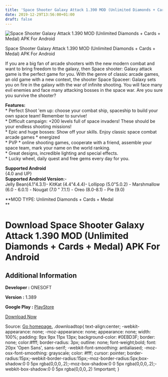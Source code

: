 ```yaml
---
title: 'Space Shooter Galaxy Attack 1.390 MOD (Unlimited Diamonds + Cards + Medal) APK For Android'
date: 2019-12-29T13:56:00+01:00
draft: false
---
```


![Space Shooter Galaxy Attack 1.390 MOD (Unlimited Diamonds + Cards + Medal) APK For Android](https://i0.wp.com/apkhome.net/wp-content/uploads/2019/12/Space-Shooter-Galaxy-Attack-1.390-MOD-Unlimited-Diamonds-Cards-Medal.png "Space Shooter Galaxy Attack 1.390 MOD (Unlimited Diamonds + Cards + Medal) APK For Android")

  

Space Shooter Galaxy Attack 1.390 MOD (Unlimited Diamonds + Cards + Medal) APK For Android

If you are a big fan of arcade shooters with the new modern combat and want to bring freedom to the galaxy, then Space shooter: Galaxy attack game is the perfect game for you. With the genre of classic arcade games, an old game with a new context, the shooter Space Spaceer: Galaxy sets you on fire in the galaxy with the war of infinite shooting. You will face many evil enemies and face many attacking bosses in the space war. Are you sure you survive the shooter?

**Features:**  
\* Perfect Shoot 'em up: choose your combat ship, spaceship to build your own space team! Remember to survive!  
\* Difficult campaign: +200 levels full of space invaders! These should be your endless shooting missions!  
\* Epic and huge bosses: Show off your skills. Enjoy classic space combat arcade games \* energized  
\* PVP \* online shooting games, cooperate with a friend, assemble your space team, mark your name on the world ranking.  
\* Great designs, incredible lighting and special effects.  
\* Lucky wheel, daily quest and free gems every day for you.

**Supported Android**  
{4.0 and UP}  
**Supported Android Version**:-  
Jelly Bean(4.1"4.3.1)- KitKat (4.4"4.4.4)- Lollipop (5.0"5.0.2) - Marshmallow (6.0 - 6.0.1) - Nougat (7.0 " 7.1.1) - Oreo (8.0-8.1) - Pie (9.0)

**MOD TYPE: Unlimited Diamonds + Cards + Medal  
**

Download Space Shooter Galaxy Attack 1.390 MOD (Unlimited Diamonds + Cards + Medal) APK For Android
===================================================================================================

Additional Information
----------------------

**Developer :** ONESOFT

**Version :** 1.389

**Google Play :** [PlayStore](https://play.google.com/store/apps/details?id=com.game.space.shooter2)

  

[Download Now](https://store4app.co/post/space-shooter-galaxy-attack-1-390-mod-unlimited-diamonds-cards-medal-apk-for-android_1577616382)

  
Source: [Go homepage.](https://store4app.co/post/space-shooter-galaxy-attack-1-390-mod-unlimited-diamonds-cards-medal-apk-for-android_1577616382) .downloadtop{ text-align:center; -webkit-appearance: none; -moz-appearance: none; appearance: none; width: 100%; padding: 9px 9px 11px 13px; background-color: #0EBD3F; border: none; color:#fff; border-radius: 3px; outline: none; font-weight;bold; font: 20px 'Open Sans', sans-serif; -webkit-font-smoothing: antialiased; -moz-osx-font-smoothing: grayscale; color: #fff; cursor: pointer; border-radius:15px;-webkit-border-radius:15px;-moz-border-radius:5px;box-shadow:0 0 5px rgba(0,0,0,.2);-moz-box-shadow:0 0 5px rgba(0,0,0,.2);-webkit-box-shadow:0 0 5px rgba(0,0,0,.2) !important; }